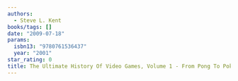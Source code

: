 ```yaml
---
authors:
  - Steve L. Kent
books/tags: []
date: "2009-07-18"
params:
  isbn13: "9780761536437"
  year: "2001"
star_rating: 0
title: The Ultimate History Of Video Games, Volume 1 - From Pong To Pokemon And Beyond . . . The Story Behind The Craze That Touched Our Lives And Changed The World
---
```


<!--more-->
